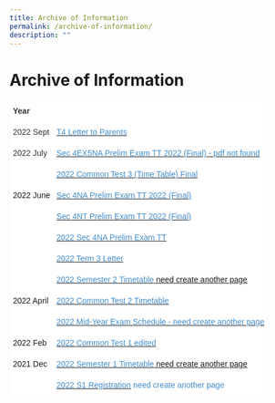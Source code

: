 ```yaml
---
title: Archive of Information
permalink: /archive-of-information/
description: ""
---
```


<h1><b>Archive of Information</b></h1>

[](/files/T4-Letter-to-Parents.pdf)
[](/files/2022-Common-Test-3-Time-Table-Final.pdf)
[](/files/Sec-4NA-Prelim-Exam-TT-2022-Final.pdf)
[](/files/Sec-4NT-Prelim-Exam-TT-2022-Final.pdf)
[](/files/2022-Sec-4NA-Prelim-Exam-TT.pdf)
[](/files/2022-Term-3-Letter.pdf)
[](/files/2022-Common-Test-2-Time-table.pdf)
[](/files/2022-Common-Test-1-edited.pdf)


<table style="border-collapse:collapse;border-spacing:0" class="tg"><thead><tr><th style="background-color:#ffffff;border-color:#ffffff;border-style:solid;border-width:1px;color:#333333;font-family:Arial, sans-serif;font-size:14px;font-weight:bold;overflow:hidden;padding:10px 5px;text-align:left;vertical-align:top;word-break:normal"><span style="font-weight:bold">Year</span></th><th style="background-color:#ffffff;border-color:#ffffff;border-style:solid;border-width:1px;color:#808080;font-family:Arial, sans-serif;font-size:14px;font-weight:normal;overflow:hidden;padding:10px 5px;text-align:left;vertical-align:middle;word-break:normal"></th></tr></thead><tbody><tr><td style="background-color:#ffffff;border-color:#ffffff;border-style:solid;border-width:1px;color:#333333;font-family:Arial, sans-serif;font-size:14px;overflow:hidden;padding:10px 5px;text-align:left;vertical-align:middle;word-break:normal">2022 Sept</td><td style="background-color:#ffffff;border-color:#ffffff;border-style:solid;border-width:1px;color:#428BCA;font-family:Arial, sans-serif;font-size:14px;overflow:hidden;padding:10px 5px;text-align:left;vertical-align:top;word-break:normal"><a href="/files/T4-Letter-to-Parents.pdf" target="_blank" rel="noopener noreferrer"><span style="text-decoration:none;color:#428BCA">T4 Letter to Parents</span></a></td></tr><tr><td style="background-color:#ffffff;border-color:#ffffff;border-style:solid;border-width:1px;color:#333333;font-family:Arial, sans-serif;font-size:14px;overflow:hidden;padding:10px 5px;text-align:left;vertical-align:middle;word-break:normal">2022 July</td><td style="background-color:#ffffff;border-color:#ffffff;border-style:solid;border-width:1px;color:#428BCA;font-family:Arial, sans-serif;font-size:14px;overflow:hidden;padding:10px 5px;text-align:left;vertical-align:top;word-break:normal"><a href="" target="_blank" rel="noopener noreferrer"><span style="text-decoration:none;color:#428BCA">Sec 4EX5NA Prelim Exam TT 2022 (Final) - pdf not found</span></a></td></tr><tr><td style="background-color:#ffffff;border-color:#ffffff;border-style:solid;border-width:1px;color:#428BCA;font-family:Arial, sans-serif;font-size:14px;overflow:hidden;padding:10px 5px;text-align:left;vertical-align:middle;word-break:normal"></td><td style="background-color:#ffffff;border-color:#ffffff;border-style:solid;border-width:1px;color:#428BCA;font-family:Arial, sans-serif;font-size:14px;overflow:hidden;padding:10px 5px;text-align:left;vertical-align:top;word-break:normal"><a href="/files/2022-Common-Test-3-Time-Table-Final.pdf" target="_blank" rel="noopener noreferrer"><span style="text-decoration:none;color:#428BCA">2022 Common Test 3 (Time Table) Final</span></a></td></tr><tr><td style="background-color:#ffffff;border-color:#ffffff;border-style:solid;border-width:1px;font-family:Arial, sans-serif;font-size:14px;overflow:hidden;padding:10px 5px;text-align:left;vertical-align:middle;word-break:normal">2022 June</td><td style="background-color:#ffffff;border-color:#ffffff;border-style:solid;border-width:1px;color:#428BCA;font-family:Arial, sans-serif;font-size:14px;overflow:hidden;padding:10px 5px;text-align:left;vertical-align:top;word-break:normal"><a href="(/files/Sec-4NA-Prelim-Exam-TT-2022-Final.pdf" target="_blank" rel="noopener noreferrer"><span style="text-decoration:none;color:#428BCA">Sec 4NA Prelim Exam TT 2022 (Final)</span></a></td></tr><tr><td style="background-color:#ffffff;border-color:#ffffff;border-style:solid;border-width:1px;font-family:Arial, sans-serif;font-size:14px;overflow:hidden;padding:10px 5px;text-align:left;vertical-align:middle;word-break:normal"></td><td style="background-color:#ffffff;border-color:#ffffff;border-style:solid;border-width:1px;color:#428BCA;font-family:Arial, sans-serif;font-size:14px;overflow:hidden;padding:10px 5px;text-align:left;vertical-align:top;word-break:normal"><a href="/files/Sec-4NT-Prelim-Exam-TT-2022-Final.pdf" target="_blank" rel="noopener noreferrer"><span style="text-decoration:none;color:#428BCA">Sec 4NT Prelim Exam TT 2022 (Final)</span></a></td></tr><tr><td style="background-color:#ffffff;border-color:#ffffff;border-style:solid;border-width:1px;font-family:Arial, sans-serif;font-size:14px;overflow:hidden;padding:10px 5px;text-align:left;vertical-align:middle;word-break:normal"></td><td style="background-color:#ffffff;border-color:#ffffff;border-style:solid;border-width:1px;color:#428BCA;font-family:Arial, sans-serif;font-size:14px;overflow:hidden;padding:10px 5px;text-align:left;vertical-align:top;word-break:normal"><a href="/files/2022-Sec-4NA-Prelim-Exam-TT.pdf" target="_blank" rel="noopener noreferrer"><span style="text-decoration:none;color:#428BCA">2022 Sec 4NA Prelim Exam TT</span></a></td></tr><tr><td style="background-color:#ffffff;border-color:#ffffff;border-style:solid;border-width:1px;font-family:Arial, sans-serif;font-size:14px;overflow:hidden;padding:10px 5px;text-align:left;vertical-align:middle;word-break:normal"></td><td style="background-color:#ffffff;border-color:#ffffff;border-style:solid;border-width:1px;color:#428BCA;font-family:Arial, sans-serif;font-size:14px;overflow:hidden;padding:10px 5px;text-align:left;vertical-align:top;word-break:normal"><a href="/files/2022-Term-3-Letter.pdf" target="_blank" rel="noopener noreferrer"><span style="text-decoration:none;color:#428BCA">2022 Term 3 Letter</span></a></td></tr><tr><td style="background-color:#ffffff;border-color:#ffffff;border-style:solid;border-width:1px;font-family:Arial, sans-serif;font-size:14px;overflow:hidden;padding:10px 5px;text-align:left;vertical-align:middle;word-break:normal"></td><td style="background-color:#ffffff;border-color:#ffffff;border-style:solid;border-width:1px;color:#428BCA;font-family:Arial, sans-serif;font-size:14px;overflow:hidden;padding:10px 5px;text-align:left;vertical-align:top;word-break:normal"><a href="https://geylangmethodistsec.moe.edu.sg/2022-semester-2-timetable/" target="_blank" rel="noopener noreferrer"><span style="text-decoration:none;color:#428BCA">2022 Semester 2 Timetable</span> need create another page</a></td></tr><tr><td style="background-color:#ffffff;border-color:#ffffff;border-style:solid;border-width:1px;font-family:Arial, sans-serif;font-size:14px;overflow:hidden;padding:10px 5px;text-align:left;vertical-align:middle;word-break:normal">2022 April</td><td style="background-color:#ffffff;border-color:#ffffff;border-style:solid;border-width:1px;color:#428BCA;font-family:Arial, sans-serif;font-size:14px;overflow:hidden;padding:10px 5px;text-align:left;vertical-align:top;word-break:normal"><a href="/files/2022-Common-Test-2-Time-table.pdf" target="_blank" rel="noopener noreferrer"><span style="text-decoration:none;color:#428BCA">2022 Common Test 2 Timetable</span></a></td></tr><tr><td style="background-color:#ffffff;border-color:#ffffff;border-style:solid;border-width:1px;font-family:Arial, sans-serif;font-size:14px;overflow:hidden;padding:10px 5px;text-align:left;vertical-align:middle;word-break:normal"></td><td style="background-color:#ffffff;border-color:#ffffff;border-style:solid;border-width:1px;color:#428BCA;font-family:Arial, sans-serif;font-size:14px;overflow:hidden;padding:10px 5px;text-align:left;vertical-align:top;word-break:normal"><a href="https://geylangmethodistsec.moe.edu.sg/2022-mid-year-exam-schedule/" target="_blank" rel="noopener noreferrer"><span style="text-decoration:none;color:#428BCA">2022 Mid-Year Exam Schedule - need create another page</span></a></td></tr><tr><td style="background-color:#ffffff;border-color:#ffffff;border-style:solid;border-width:1px;font-family:Arial, sans-serif;font-size:14px;overflow:hidden;padding:10px 5px;text-align:left;vertical-align:middle;word-break:normal">2022 Feb</td><td style="background-color:#ffffff;border-color:#ffffff;border-style:solid;border-width:1px;color:#428BCA;font-family:Arial, sans-serif;font-size:14px;overflow:hidden;padding:10px 5px;text-align:left;vertical-align:top;word-break:normal"><a href="/files/2022-Common-Test-1-edited.pdf" target="_blank" rel="noopener noreferrer"><span style="text-decoration:none;color:#428BCA">2022 Common Test 1 edited</span></a></td></tr><tr><td style="background-color:#ffffff;border-color:#ffffff;border-style:solid;border-width:1px;font-family:Arial, sans-serif;font-size:14px;overflow:hidden;padding:10px 5px;text-align:left;vertical-align:middle;word-break:normal">2021 Dec</td><td style="background-color:#ffffff;border-color:#ffffff;border-style:solid;border-width:1px;color:#428BCA;font-family:Arial, sans-serif;font-size:14px;overflow:hidden;padding:10px 5px;text-align:left;vertical-align:top;word-break:normal"><a href="https://geylangmethodistsec.moe.edu.sg/2022-semester-1-timetable/" target="_blank" rel="noopener noreferrer"><span style="text-decoration:none;color:#428BCA">2022 Semester 1 Timetable</span> need create another page</a></td></tr><tr><td style="background-color:#ffffff;border-color:#ffffff;border-style:solid;border-width:1px;font-family:Arial, sans-serif;font-size:14px;overflow:hidden;padding:10px 5px;text-align:left;vertical-align:middle;word-break:normal"></td><td style="background-color:#ffffff;border-color:#ffffff;border-style:solid;border-width:1px;color:#428BCA;font-family:Arial, sans-serif;font-size:14px;overflow:hidden;padding:10px 5px;text-align:left;vertical-align:top;word-break:normal"><a href="https://geylangmethodistsec.moe.edu.sg/2022-s1-registration/" target="_blank" rel="noopener noreferrer"><span style="text-decoration:none;color:#428BCA">2022 S1 Registration</span></a> need create another page</td></tr></tbody></table>